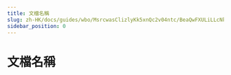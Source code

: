 ```yaml
---
title: 文檔名稱
slug: zh-HK/docs/guides/wbo/MsrcwasClizlyKk5xnQc2v04ntc/BeaQwFXULiLLcNkayLicZPT0nsh
sidebar_position: 0
---
```



# 文檔名稱

